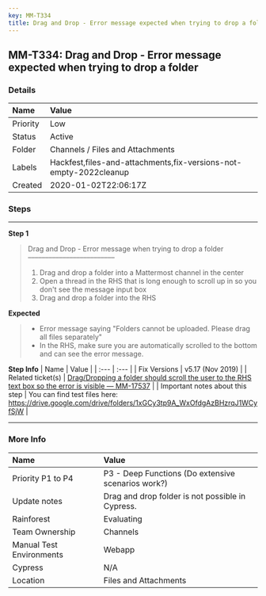 ```yaml
---
key: MM-T334
title: Drag and Drop - Error message expected when trying to drop a folder
---
```


## MM-T334: Drag and Drop - Error message expected when trying to drop a folder

### Details

| Name     | Value                                                             |
| :------- | :---------------------------------------------------------------- |
| Priority | Low                                                               |
| Status   | Active                                                            |
| Folder   | Channels / Files and Attachments                                  |
| Labels   | Hackfest,files-and-attachments,fix-versions-not-empty-2022cleanup |
| Created  | 2020-01-02T22:06:17Z                                              |

### Steps

<hr/>

**Step 1**

> <article>Drag and Drop - Error message when trying to drop a folder<br>–––––––––––––––––––––––––<ol><li>Drag and drop a folder into a Mattermost channel in the center</li><li>Open a thread in the RHS that is long enough to scroll up in so you don't see the message input box</li><li>Drag and drop a folder into the RHS</li></ol></article>

**Expected**

> <article><ul><li>Error message saying "Folders cannot be uploaded. Please drag all files separately"</li><li>In the RHS, make sure you are automatically scrolled to the bottom and can see the error message.</li></ul></article>

**Step Info**
| Name | Value |
| :--- | :--- |
| Fix Versions | v5.17 (Nov 2019) |
| Related ticket(s) | <a href="https://mattermost.atlassian.net/browse/MM-17537">Drag/Dropping a folder should scroll the user to the RHS text box so the error is visible — MM-17537</a> |
| Important notes about this step | You can find test files here: <a href="https://drive.google.com/drive/folders/1xGCy3tp9A_WxOfdgAzBHzrqJ1WCyfSjW" rel="noopener noreferrer" target="_blank">https://drive.google.com/drive/folders/1xGCy3tp9A_WxOfdgAzBHzrqJ1WCyfSjW</a> |

<hr/>

### More Info

| Name                     | Value                                              |
| :----------------------- | :------------------------------------------------- |
| Priority P1 to P4        | P3 - Deep Functions (Do extensive scenarios work?) |
| Update notes             | Drag and drop folder is not possible in Cypress.   |
| Rainforest               | Evaluating                                         |
| Team Ownership           | Channels                                           |
| Manual Test Environments | Webapp                                             |
| Cypress                  | N/A                                                |
| Location                 | Files and Attachments                              |
